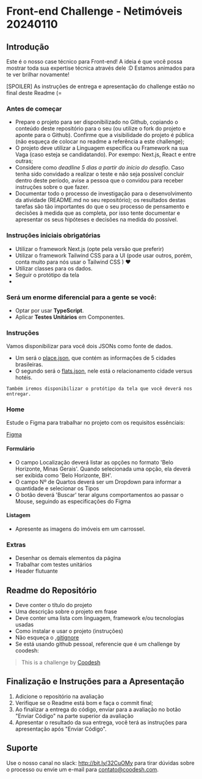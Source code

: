 # Front-end Challenge - Netimóveis 20240110

## Introdução

Este é o nosso case técnico para Front-end! A ideia é que você possa mostrar toda sua expertise técnica através dele :D
Estamos animados para te ver brilhar novamente!

[SPOILER] As instruções de entrega e apresentação do challenge estão no final deste Readme (=

### Antes de começar

- Prepare o projeto para ser disponibilizado no Github, copiando o conteúdo deste repositório para o seu (ou utilize o fork do projeto e aponte para o Github). Confirme que a visibilidade do projeto é pública (não esqueça de colocar no readme a referência a este challenge);
- O projeto deve utilizar a Linguagem específica ou Framework na sua Vaga (caso esteja se candidatando). Por exempo: Next.js, React e entre outras;
- Considere como *deadline 5 dias a partir do início do desafio*. Caso tenha sido convidado a realizar o teste e não seja possível concluir dentro deste período, avise a pessoa que o convidou para receber instruções sobre o que fazer.
- Documentar todo o processo de investigação para o desenvolvimento da atividade (README.md no seu repositório); os resultados destas tarefas são tão importantes do que o seu processo de pensamento e decisões à medida que as completa, por isso tente documentar e apresentar os seus hipóteses e decisões na medida do possível.

### Instruções iniciais obrigatórias

- Utilizar o framework Next.js (opte pela versão que preferir)
- Utilizar o framework Tailwind CSS para a UI (pode usar outros, porém, conta muito para nós usar o Tailwind CSS ) ♥
- Utilizar classes para os dados.
- Seguir o protótipo da tela
- 

### Será um enorme **diferencial** para a gente se você: 
- Optar por usar **TypeScript**.
- Aplicar **Testes Unitários** em Componentes.

### Instruções

Vamos disponibilizar para você dois JSONs como fonte de dados. 

- Um será o [place.json](./assets/place.json), que contém as informações de 5 cidades brasileiras. 
- O segundo será o [flats.json](./assets/flats.json), nele está o relacionamento cidade versus hotéis.

`Também iremos disponibilizar o protótipo da tela que você deverá nos entregar.`

### Home

Estude o Figma para trabalhar no projeto com os requisitos essênciais:

[Figma](https://www.figma.com/file/Bbwa2wakxxcUMZB4Y4nXke/Teste-Coodesh?type=design&t=gJx1Cj6soxAtWvks-6)

#### Formulário

- O campo Localização deverá listar as opções no formato 'Belo Horizonte, Minas Gerais'. Quando selecionada uma opção, ela deverá ser exibida como 'Belo Horizonte, BH'.
- O campo Nº de Quartos deverá ser um Dropdown para informar a quantidade e selecionar os Tipos
- O botão deverá 'Buscar' terar alguns comportamentos ao passar o Mouse, seguindo as especificações do Figma

#### Listagem
- Apresente as imagens do imóveis em um carrossel.

### Extras
- Desenhar os demais elementos da página
- Trabalhar com testes unitários
- Header flutuante

## Readme do Repositório

- Deve conter o título do projeto
- Uma descrição sobre o projeto em frase
- Deve conter uma lista com linguagem, framework e/ou tecnologias usadas
- Como instalar e usar o projeto (instruções)
- Não esqueça o [.gitignore](https://www.toptal.com/developers/gitignore)
- Se está usando github pessoal, referencie que é um challenge by coodesh:

>  This is a challenge by [Coodesh](https://coodesh.com/)

## Finalização e Instruções para a Apresentação

1. Adicione o repositório na avaliação
2. Verifique se o Readme está bom e faça o commit final;
3. Ao finalizar a entrega do código, enviar para a avaliação no botão "Enviar Código" na parte superior da avaliação
4. Apresentar o resultado da sua entrega, você terá as instruções para apresentação após "Enviar Código".

## Suporte

Use o nosso canal no slack: http://bit.ly/32CuOMy para tirar dúvidas sobre o processo ou envie um e-mail para contato@coodesh.com.



